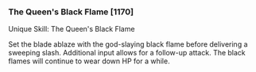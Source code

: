 ### The Queen's Black Flame [1170]

Unique Skill: The Queen's Black Flame

Set the blade ablaze with the god-slaying black flame before delivering a sweeping slash. Additional input allows for a follow-up attack. The black flames will continue to wear down HP for a while.